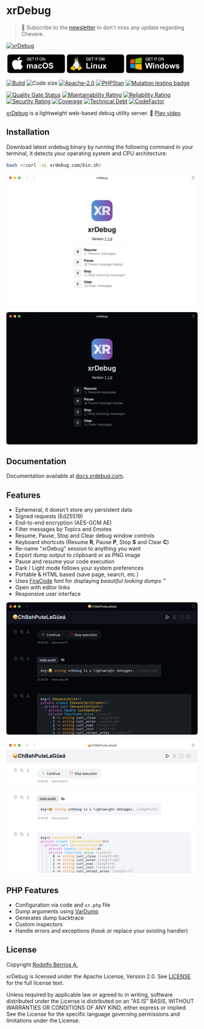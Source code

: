# xrDebug

> 🔔 Subscribe to the [newsletter](https://chv.to/chevere-newsletter) to don't miss any update regarding Chevere.

<a href="https://xrdebug.com"><img alt="xrDebug" src="app/src/icon.svg" width="40%"></a>

<a href="https://github.com/xrdebug/xrdebug/releases/latest"><img alt="Get it on macOS" src=".github/badge/macos.png" height="50" hspace="2"><img alt="Get it on Linux" src=".github/badge/linux.png" height="50" hspace="2"><img alt="Get it on Windows" src=".github/badge/windows.png" height="50" hspace="2"></a>

[![Build](https://img.shields.io/github/actions/workflow/status/xrdebug/xrdebug/test.yml?branch=1.0&style=flat-square)](https://github.com/xrdebug/xrdebug/actions)
![Code size](https://img.shields.io/github/languages/code-size/xrdebug/xrdebug?style=flat-square)
[![Apache-2.0](https://img.shields.io/github/license/xrdebug/xrdebug?style=flat-square)](LICENSE)
[![PHPStan](https://img.shields.io/badge/PHPStan-level%209-blueviolet?style=flat-square)](https://phpstan.org/)
[![Mutation testing badge](https://img.shields.io/endpoint?style=flat-square&url=https%3A%2F%2Fbadge-api.stryker-mutator.io%2Fgithub.com%2Fchevere%2Fxrdebug%2F1.0)](https://dashboard.stryker-mutator.io/reports/github.com/xrdebug/xrdebug/1.0)

[![Quality Gate Status](https://sonarcloud.io/api/project_badges/measure?project=xrdebug_xrdebug&metric=alert_status)](https://sonarcloud.io/dashboard?id=xrdebug_xrdebug)
[![Maintainability Rating](https://sonarcloud.io/api/project_badges/measure?project=xrdebug_xrdebug&metric=sqale_rating)](https://sonarcloud.io/dashboard?id=xrdebug_xrdebug)
[![Reliability Rating](https://sonarcloud.io/api/project_badges/measure?project=xrdebug_xrdebug&metric=reliability_rating)](https://sonarcloud.io/dashboard?id=xrdebug_xrdebug)
[![Security Rating](https://sonarcloud.io/api/project_badges/measure?project=xrdebug_xrdebug&metric=security_rating)](https://sonarcloud.io/dashboard?id=xrdebug_xrdebug)
[![Coverage](https://sonarcloud.io/api/project_badges/measure?project=xrdebug_xrdebug&metric=coverage)](https://sonarcloud.io/dashboard?id=xrdebug_xrdebug)
[![Technical Debt](https://sonarcloud.io/api/project_badges/measure?project=xrdebug_xrdebug&metric=sqale_index)](https://sonarcloud.io/dashboard?id=xrdebug_xrdebug)
[![CodeFactor](https://www.codefactor.io/repository/github/xrdebug/xrdebug/badge)](https://www.codefactor.io/repository/github/xrdebug/xrdebug)

[xrDebug](https://xrdebug.com/) is a lightweight web-based debug utility server. 🦄 [Play video](https://xrdebug.com/xrdebug.mp4)

## Installation

Download latest xrdebug binary by running the following command in your terminal, it detects your operating system and CPU architecture:

```sh
bash <(curl -sL xrdebug.com/bin.sh)
```

<p align="center">
    <img alt="xrDebug light" src=".screen/xrdebug-1.1.0-splash-light.png">
</p>
<p>
    <img alt="xrDebug dark" src=".screen/xrdebug-1.1.0-splash-dark.png">
</p>

## Documentation

Documentation available at [docs.xrdebug.com](https://docs.xrdebug.com/).

## Features

* Ephemeral, it doesn't store any persistent data
* Signed requests (Ed25519)
* End-to-end encryption (AES-GCM AE)
* Filter messages by Topics and Emotes
* Resume, Pause, Stop and Clear debug window controls
* Keyboard shortcuts (Resume **R**, Pause **P**, Stop **S** and Clear **C**)
* Re-name "xrDebug" session to anything you want
* Export dump output to clipboard or as PNG image
* Pause and resume your code execution
* Dark / Light mode follows your system preferences
* Portable & HTML based (save page, search, etc.)
* Uses [FiraCode](https://github.com/tonsky/FiraCode) font for displaying _beautiful looking dumps_ ™
* Open with editor links
* Responsive user interface

<p align="center">
    <img alt="xrDebug light demo" src=".screen/xrdebug-1.1.0-demo-dark.png">
</p>

<p align="center">
    <img alt="xrDebug dark demo" src=".screen/xrdebug-1.1.0-demo-light.png">
</p>

## PHP Features

* Configuration via code and `xr.php` file
* Dump arguments using [VarDump](https://chevere.org/packages/var-dump.html)
* Generates dump backtrace
* Custom inspectors
* Handle errors and exceptions (hook or replace your existing handler)

## License

Copyright [Rodolfo Berrios A.](https://rodolfoberrios.com/)

xrDebug is licensed under the Apache License, Version 2.0. See [LICENSE](LICENSE) for the full license text.

Unless required by applicable law or agreed to in writing, software distributed under the License is distributed on an "AS IS" BASIS, WITHOUT WARRANTIES OR CONDITIONS OF ANY KIND, either express or implied. See the License for the specific language governing permissions and limitations under the License.
